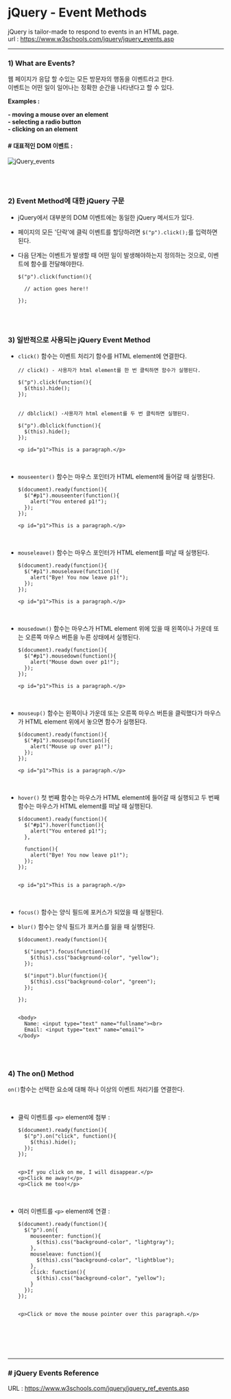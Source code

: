 # jQuery - Event Methods

jQuery is tailor-made to respond to events in an HTML page.  
url : https://www.w3schools.com/jquery/jquery_events.asp

---

### 1) What are Events?

웹 페이지가 응답 할 수있는 모든 방문자의 행동을 이벤트라고 한다.  
이벤트는 어떤 일이 일어나는 정확한 순간을 나타낸다고 할 수 있다.

**Examples :**

**- moving a mouse over an element**  
**- selecting a radio button**  
**- clicking on an element**

#### # 대표적인 DOM 이벤트 :

![jQuery_events](https://user-images.githubusercontent.com/67410919/100960940-a79cb980-3564-11eb-8906-e096b70c06f5.png)

<br>
<br>

### 2) Event Method에 대한 jQuery 구문

- jQuery에서 대부분의 DOM 이벤트에는 동일한 jQuery 메서드가 있다.
- 페이지의 모든 '단락'에 클릭 이벤트를 할당하려면 `$("p").click();`를 입력하면 된다.
- 다음 단계는 이벤트가 발생할 때 어떤 일이 발생해야하는지 정의하는 것으로, 이벤트에 함수를 전달해야한다.

  ```
  $("p").click(function(){

    // action goes here!!

  });
  ```

<br>
<br>

### 3) 일반적으로 사용되는 jQuery Event Method

- `click()` 함수는 이벤트 처리기 함수를 HTML element에 연결한다.

  ```
  // click() - 사용자가 html element를 한 번 클릭하면 함수가 실행된다.

  $("p").click(function(){
    $(this).hide();
  });


  // dblclick() -사용자가 html element를 두 번 클릭하면 실행된다.

  $("p").dblclick(function(){
    $(this).hide();
  });

  <p id="p1">This is a paragraph.</p>
  ```

<br>

- `mouseenter()` 함수는 마우스 포인터가 HTML element에 들어갈 때 실행된다.

  ```
  $(document).ready(function(){
    $("#p1").mouseenter(function(){
      alert("You entered p1!");
    });
  });

  <p id="p1">This is a paragraph.</p>
  ```

  <br>

- `mouseleave()` 함수는 마우스 포인터가 HTML element를 떠날 때 실행된다.

  ```
  $(document).ready(function(){
    $("#p1").mouseleave(function(){
      alert("Bye! You now leave p1!");
    });
  });

  <p id="p1">This is a paragraph.</p>
  ```

  <br>

- `mousedown()` 함수는 마우스가 HTML element 위에 있을 때 왼쪽이나 가운데 또는 오른쪽 마우스 버튼을 누른 상태에서 실행된다.

  ```
  $(document).ready(function(){
    $("#p1").mousedown(function(){
      alert("Mouse down over p1!");
    });
  });

  <p id="p1">This is a paragraph.</p>
  ```

  <br>

- `mouseup()` 함수는 왼쪽이나 가운데 또는 오른쪽 마우스 버튼을 클릭했다가 마우스가 HTML element 위에서 놓으면 함수가 실행된다.

  ```
  $(document).ready(function(){
    $("#p1").mouseup(function(){
      alert("Mouse up over p1!");
    });
  });

  <p id="p1">This is a paragraph.</p>
  ```

  <br>

- `hover()` 첫 번째 함수는 마우스가 HTML element에 들어갈 때 실행되고 두 번째 함수는 마우스가 HTML element를 떠날 때 실행된다.

  ```
  $(document).ready(function(){
    $("#p1").hover(function(){
      alert("You entered p1!");
    },

    function(){
      alert("Bye! You now leave p1!");
    });
  });


  <p id="p1">This is a paragraph.</p>
  ```

  <br>

- `focus()` 함수는 양식 필드에 포커스가 되었을 때 실행된다.
- `blur()` 함수는 양식 필드가 포커스를 잃을 때 실행된다.

  ```
  $(document).ready(function(){

    $("input").focus(function(){
      $(this).css("background-color", "yellow");
    });

    $("input").blur(function(){
      $(this).css("background-color", "green");
    });

  });


  <body>
    Name: <input type="text" name="fullname"><br>
    Email: <input type="text" name="email">
  </body>
  ```

  <br>
  <br>

### 4) The on() Method

`on()`함수는 선택한 요소에 대해 하나 이상의 이벤트 처리기를 연결한다.

  <br>

- 클릭 이벤트를 `<p>` element에 첨부 :

  ```
  $(document).ready(function(){
    $("p").on("click", function(){
      $(this).hide();
    });
  });


  <p>If you click on me, I will disappear.</p>
  <p>Click me away!</p>
  <p>Click me too!</p>
  ```

  <br>

- 여러 이벤트를 `<p>` element에 연결 :

  ```
  $(document).ready(function(){
    $("p").on({
      mouseenter: function(){
        $(this).css("background-color", "lightgray");
      },
      mouseleave: function(){
        $(this).css("background-color", "lightblue");
      },
      click: function(){
        $(this).css("background-color", "yellow");
      }
    });
  });


  <p>Click or move the mouse pointer over this paragraph.</p>
  ```

<br>
<br>
<br>
<br>

---

### # jQuery Events Reference

URL : https://www.w3schools.com/jquery/jquery_ref_events.asp
